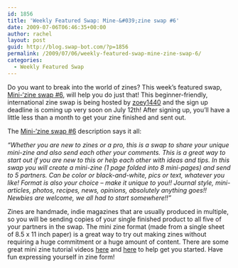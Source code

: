 ```yaml
---
id: 1856
title: 'Weekly Featured Swap: Mine-&#039;zine swap #6'
date: 2009-07-06T06:46:35+00:00
author: rachel
layout: post
guid: http://blog.swap-bot.com/?p=1856
permalink: /2009/07/06/weekly-featured-swap-mine-zine-swap-6/
categories:
  - Weekly Featured Swap
---
```

Do you want to break into the world of zines? This week&#8217;s featured swap, [Mini-&#8216;zine swap #6](http://www.swap-bot.com/swap/show/39289), will help you do just that! This beginner-friendly, international zine swap is being hosted by [zoey1440](http://www.swap-bot.com/user:zoey1440) and the sign up deadline is coming up very soon on July 12th! After signing up, you&#8217;ll have a little less than a month to get your zine finished and sent out. 

The [Mini-&#8216;zine swap #6](http://www.swap-bot.com/swap/show/39289) description says it all:

_&#8220;Whether you are new to zines or a pro, this is a swap to share your unique mini-zine and also send each other your comments. This is a great way to start out if you are new to this or help each other with ideas and tips. In this swap you will create a mini-zine (1 page folded into 8 mini-pages) and send to 5 partners. Can be color or black-and-white, pics or text, whatever you like! Format is also your choice &#8211; make it unique to you!! Journal style, mini-articles, photos, recipes, news, opinions, absolutely anything goes!! Newbies are welcome, we all had to start somewhere!!&#8221;_ 

Zines are handmade, indie magazines that are usually produced in multiple, so you will be sending copies of your single finished product to all five of your partners in the swap. The mini zine format (made from a single sheet of 8.5 x 11 inch paper) is a great way to try out making zines without requiring a huge commitment or a huge amount of content. There are some great mini zine tutorial videos [here](http://www.youtube.com/watch?v=Xh1W15BWCUk) and [here](http://www.knowledgeup.com/2007/11/05/diy-mini-8-page-pocket-zine/) to help get you started. Have fun expressing yourself in zine form!